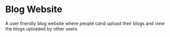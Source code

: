 # Blog Website
 A user friendly blog website where people cand upload their blogs and view the blogs uploaded by other users  
